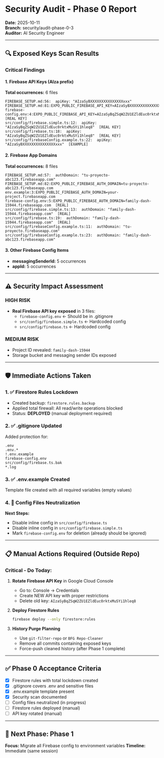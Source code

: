 # Security Audit - Phase 0 Report
**Date:** 2025-10-11  
**Branch:** security/audit-phase-0-3  
**Auditor:** AI Security Engineer

---

## 🔍 Exposed Keys Scan Results

### Critical Findings

#### 1. Firebase API Keys (AIza prefix)
**Total occurrences:** 6 files

```
FIREBASE_SETUP.md:56:  apiKey: "AIzaSyBXXXXXXXXXXXXXXXxxx"
FIREBASE_SETUP.md:81:EXPO_PUBLIC_FIREBASE_API_KEY=AIzaSyBXXXXXXXXXXXXXXXxxx
firebase-config.env:4:EXPO_PUBLIC_FIREBASE_API_KEY=AIzaSyBqZSqW2ZU1EZldEuc0rktxMuSYi1hleq8  [REAL KEY]
src/config/firebase.simple.ts:12:  apiKey: "AIzaSyBqZSqW2ZU1EZldEuc0rktxMuSYi1hleq8"  [REAL KEY]
src/config/firebase.ts:18:  apiKey: "AIzaSyBqZSqW2ZU1EZldEuc0rktxMuSYi1hleq8"  [REAL KEY]
src/config/firebaseConfig.example.ts:22:  apiKey: "AIzaSyBXXXXXXXXXXXXXXXxxx"  [EXAMPLE]
```

#### 2. Firebase App Domains
**Total occurrences:** 8 files

```
FIREBASE_SETUP.md:57:  authDomain: "tu-proyecto-abc123.firebaseapp.com"
FIREBASE_SETUP.md:82:EXPO_PUBLIC_FIREBASE_AUTH_DOMAIN=tu-proyecto-abc123.firebaseapp.com
env.example:3:EXPO_PUBLIC_FIREBASE_AUTH_DOMAIN=your-project.firebaseapp.com
firebase-config.env:5:EXPO_PUBLIC_FIREBASE_AUTH_DOMAIN=family-dash-15944.firebaseapp.com  [REAL]
src/config/firebase.simple.ts:13:  authDomain: "family-dash-15944.firebaseapp.com"  [REAL]
src/config/firebase.ts:19:  authDomain: "family-dash-15944.firebaseapp.com"  [REAL]
src/config/firebaseConfig.example.ts:11:  authDomain: "tu-proyecto.firebaseapp.com"
src/config/firebaseConfig.example.ts:23:  authDomain: "family-dash-abc123.firebaseapp.com"
```

#### 3. Other Firebase Config Items
- **messagingSenderId:** 5 occurrences
- **appId:** 5 occurrences

---

## ⚠️ Security Impact Assessment

### HIGH RISK
- **Real Firebase API key exposed** in 3 files:
  - `firebase-config.env` ← Should be in .gitignore
  - `src/config/firebase.simple.ts` ← Hardcoded config
  - `src/config/firebase.ts` ← Hardcoded config

### MEDIUM RISK
- Project ID revealed: `family-dash-15944`
- Storage bucket and messaging sender IDs exposed

---

## 🛡️ Immediate Actions Taken

### 1. ✅ Firestore Rules Lockdown
- Created backup: `firestore.rules.backup`
- Applied total firewall: All read/write operations blocked
- Status: **DEPLOYED** (manual deployment required)

### 2. ✅ .gitignore Updated
Added protection for:
```
.env
.env.*
!.env.example
firebase-config.env
src/config/firebase.ts.bak
*.log
```

### 3. ✅ .env.example Created
Template file created with all required variables (empty values)

### 4. 🔄 Config Files Neutralization
**Next Steps:**
- Disable inline config in `src/config/firebase.ts`
- Disable inline config in `src/config/firebase.simple.ts`
- Mark `firebase-config.env` for deletion (already should be ignored)

---

## 📋 Manual Actions Required (Outside Repo)

### Critical - Do Today:
1. **Rotate Firebase API Key** in Google Cloud Console
   - Go to: Console → Credentials
   - Create NEW API key with proper restrictions
   - Delete old key: `AIzaSyBqZSqW2ZU1EZldEuc0rktxMuSYi1hleq8`

2. **Deploy Firestore Rules**
   ```bash
   firebase deploy --only firestore:rules
   ```

3. **History Purge Planning**
   - Use `git-filter-repo` or `BFG Repo-Cleaner`
   - Remove all commits containing exposed keys
   - Force-push cleaned history (after Phase 1 complete)

---

## ✅ Phase 0 Acceptance Criteria

- [x] Firestore rules with total lockdown created
- [x] .gitignore covers .env and sensitive files
- [x] .env.example template present
- [x] Security scan documented
- [ ] Config files neutralized (in progress)
- [ ] Firestore rules deployed (manual)
- [ ] API key rotated (manual)

---

## 🚀 Next Phase: Phase 1
**Focus:** Migrate all Firebase config to environment variables
**Timeline:** Immediate (same session)

